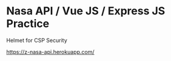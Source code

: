 # Nasa API / Vue JS / Express JS Practice

Helmet for CSP Security

https://z-nasa-api.herokuapp.com/
